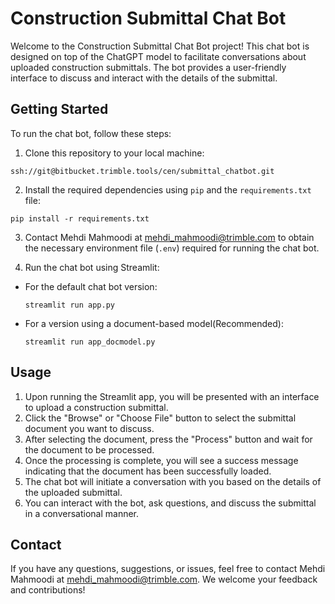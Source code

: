 
# Construction Submittal Chat Bot

Welcome to the Construction Submittal Chat Bot project! This chat bot is designed on top of the ChatGPT model to facilitate conversations about uploaded construction submittals. The bot provides a user-friendly interface to discuss and interact with the details of the submittal.

## Getting Started

To run the chat bot, follow these steps:

1. Clone this repository to your local machine:

```
ssh://git@bitbucket.trimble.tools/cen/submittal_chatbot.git
```


2. Install the required dependencies using `pip` and the `requirements.txt` file:
```
pip install -r requirements.txt
```


3. Contact Mehdi Mahmoodi at mehdi_mahmoodi@trimble.com to obtain the necessary environment file (`.env`) required for running the chat bot.

4. Run the chat bot using Streamlit:
- For the default chat bot version:
  ```
  streamlit run app.py
  ```
- For a version using a document-based model(Recommended):
  ```
  streamlit run app_docmodel.py
  ```

## Usage

1. Upon running the Streamlit app, you will be presented with an interface to upload a construction submittal.
2. Click the "Browse" or "Choose File" button to select the submittal document you want to discuss.
3. After selecting the document, press the "Process" button and wait for the document to be processed.
4. Once the processing is complete, you will see a success message indicating that the document has been successfully loaded.
5. The chat bot will initiate a conversation with you based on the details of the uploaded submittal.
6. You can interact with the bot, ask questions, and discuss the submittal in a conversational manner.


## Contact

If you have any questions, suggestions, or issues, feel free to contact Mehdi Mahmoodi at mehdi_mahmoodi@trimble.com. We welcome your feedback and contributions!


